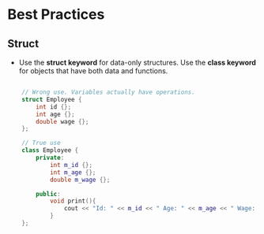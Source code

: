 # Best Practices

## Struct

- Use the **struct keyword** for data-only structures. Use the **class keyword** for objects that have both data and functions.

~~~C++

    // Wrong use. Variables actually have operations.
    struct Employee {
        int id {};
        int age {};
        double wage {};
    };

    // True use
    class Employee {
        private:
            int m_id {};
            int m_age {};
            double m_wage {};

        public:
            void print(){
                cout << "Id: " << m_id << " Age: " << m_age << " Wage: " << m_wage << endl;
            }
    };

~~~
